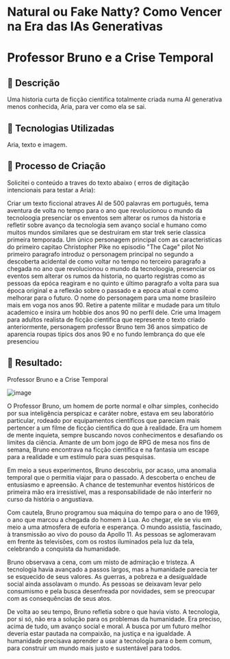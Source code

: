 # Natural ou Fake Natty? Como Vencer na Era das IAs Generativas

# Professor Bruno e a Crise Temporal 

## 📒 Descrição
Uma historia curta de ficção cientifica totalmente criada numa AI generativa menos conhecida, Aria, para ver como ela se sai. 

## 🤖 Tecnologias Utilizadas
Aria, texto e imagem.

## 🧐 Processo de Criação
Solicitei o conteúdo a traves do texto abaixo ( erros de digitação intencionais para testar a Aria):

Criar um texto ficcional atraves AI de 500 palavras em português, tema aventura de volta no tempo para o ano que revolucionou o mundo da tecnoloogia presenciar os enventos sem alterar os rumos da historia e refletir sobre avanço da tecnologia sem avanço social e humano como muitos mundos similares que se destruiram em star trek serie classica primeira temporada. Um único personagem principal com as caracteristicas do primeiro capitao Christopher Pike no episodio  "The Cage" pilot  No primeiro paragrafo  introduz o personagem principal no segundo a descoberta acidental de como voltar no tempo no terceiro paragrafo a chegada  no ano que revolucionou o mundo da tecnoloogia, presenciar os eventos sem alterar os rumos da historia, no quarto registras como as pessoas da epóca reagiram  e no quinto e último paragrafo a volta para sua época original e a reflexão sobre o passado e a epoca atual e como melhorar para o futuro.
O nome do personagem para uma nome brasileiro mais em voga nos anos 90.
Retire a patente militar e mudade para um titulo academico e insira um hobbie dos anos 90 no perfil dele.
Crie uma Imagem para adultos realista de ficção cientifica que represente o texto criado anteriormente, personagem professor Bruno tem 36 anos simpatico de aparencia roupas tipics dos anos 90 e no fundo lembrança do que ele presenciou

## 🚀 Resultado:
Professor Bruno e a Crise Temporal 

![image](https://github.com/user-attachments/assets/86976112-0f77-424f-9690-354ac5e58aae)


O Professor Bruno, um homem de porte normal e olhar simples, conhecido por sua inteligência perspicaz e caráter nobre, estava em seu laboratório particular, rodeado por equipamentos científicos que pareciam mais pertencer a um filme de ficção científica do que à realidade. Era um homem de mente inquieta, sempre buscando novos conhecimentos e desafiando os limites da ciência. Amante de um bom jogo de RPG de mesa nos fins de semana, Bruno encontrava na ficção científica e na fantasia um escape para a realidade e um estímulo para suas pesquisas.

Em meio a seus experimentos, Bruno descobriu, por acaso, uma anomalia temporal que o permitia viajar para o passado. A descoberta o encheu de entusiasmo e apreensão. A chance de testemunhar eventos históricos de primeira mão era irresistível, mas a responsabilidade de não interferir no curso da história o angustiava.

Com cautela, Bruno programou sua máquina do tempo para o ano de 1969, o ano que marcou a chegada do homem à Lua. Ao chegar, ele se viu em meio a uma atmosfera de euforia e esperança. O mundo assistia, fascinado, à transmissão ao vivo do pouso da Apollo 11. As pessoas se aglomeravam em frente às televisões, com os rostos iluminados pela luz da tela, celebrando a conquista da humanidade.

Bruno observava a cena, com um misto de admiração e tristeza. A tecnologia havia avançado a passos largos, mas a humanidade parecia ter se esquecido de seus valores. As guerras, a pobreza e a desigualdade social ainda assolavam o mundo. As pessoas se deixavam levar pelo consumismo e pela busca desenfreada por novidades, sem se preocupar com as consequências de seus atos.

De volta ao seu tempo, Bruno refletia sobre o que havia visto. A tecnologia, por si só, não era a solução para os problemas da humanidade. Era preciso, acima de tudo, um avanço social e moral. A busca por um futuro melhor deveria estar pautada na compaixão, na justiça e na igualdade. A humanidade precisava aprender a usar a tecnologia para o bem comum, para construir um mundo mais justo e sustentável para todos. 


